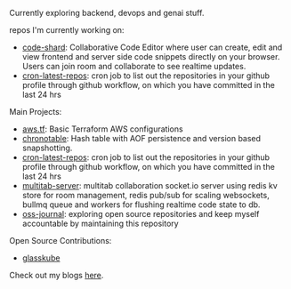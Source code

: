 
Currently exploring backend, devops and genai stuff.

repos I'm currently working on:
- <a href='https://github.com/MridulDhiman/code-shard'>code-shard</a>: Collaborative Code Editor where user can create, edit and view frontend and server side code snippets directly on your browser. Users can join room and collaborate to see realtime updates.	
- <a href='https://github.com/MridulDhiman/cron-latest-repos'>cron-latest-repos</a>: cron job to list out the repositories in your github profile through github workflow, on which you have committed in the last 24 hrs 

Main Projects: 
    
- <a href='https://github.com/MridulDhiman/aws.tf'>aws.tf</a>: Basic Terraform AWS configurations 
- <a href='https://github.com/MridulDhiman/chronotable'>chronotable</a>: Hash table with AOF persistence and version based snapshotting.
- <a href='https://github.com/MridulDhiman/cron-latest-repos'>cron-latest-repos</a>: cron job to list out the repositories in your github profile through github workflow, on which you have committed in the last 24 hrs 
- <a href='https://github.com/MridulDhiman/multitab-server'>multitab-server</a>: multitab collaboration socket.io server using redis kv store for room management, redis pub/sub for scaling websockets, bullmq queue and workers for flushing realtime code state to db.
- <a href='https://github.com/MridulDhiman/oss-journal'>oss-journal</a>: exploring open source repositories and keep myself accountable by maintaining this repository

Open Source Contributions:
- <a href="https://github.com/glasskube/glasskube/issues?q=is%3Aissue+assignee%3AMridulDhiman+is%3Aclosed">glasskube</a>

Check out my blogs <a href="https://mridul.bearblog.dev">here</a>.
